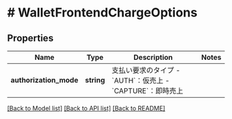 # # WalletFrontendChargeOptions

## Properties

Name | Type | Description | Notes
------------ | ------------- | ------------- | -------------
**authorization_mode** | **string** | 支払い要求のタイプ   - &#x60;AUTH&#x60;：仮売上 - &#x60;CAPTURE&#x60;：即時売上 |

[[Back to Model list]](../../README.md#models) [[Back to API list]](../../README.md#endpoints) [[Back to README]](../../README.md)
